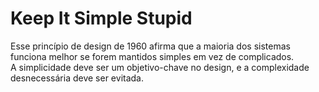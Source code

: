 # Keep It Simple Stupid

Esse princípio de design de 1960 afirma que a maioria dos sistemas funciona melhor se forem mantidos simples em vez de complicados.<br/>
A simplicidade deve ser um objetivo-chave no design, e a complexidade desnecessária deve ser evitada.
